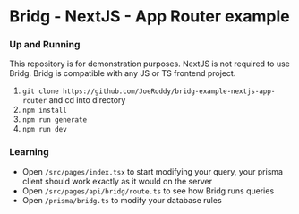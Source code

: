 # Bridg - NextJS - App Router example

### Up and Running

This repository is for demonstration purposes. NextJS is not required to use Bridg. Bridg is compatible with any JS or TS frontend project.

1. `git clone https://github.com/JoeRoddy/bridg-example-nextjs-app-router` and cd into directory
2. `npm install`
3. `npm run generate`
4. `npm run dev`

### Learning

- Open `/src/pages/index.tsx` to start modifying your query, your prisma client should work exactly as it would on the server
- Open `/src/pages/api/bridg/route.ts` to see how Bridg runs queries
- Open `/prisma/bridg.ts` to modify your database rules
